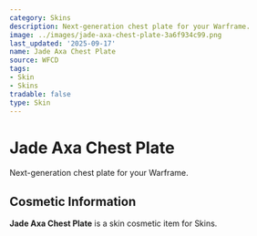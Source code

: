 ```yaml
---
category: Skins
description: Next-generation chest plate for your Warframe.
image: ../images/jade-axa-chest-plate-3a6f934c99.png
last_updated: '2025-09-17'
name: Jade Axa Chest Plate
source: WFCD
tags:
- Skin
- Skins
tradable: false
type: Skin
---
```


# Jade Axa Chest Plate

Next-generation chest plate for your Warframe.

## Cosmetic Information

**Jade Axa Chest Plate** is a skin cosmetic item for Skins.

